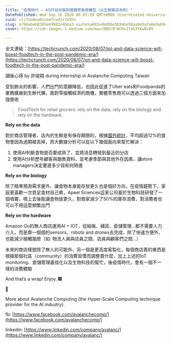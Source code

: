 ```yaml
---
title: "疫情時代 — AIOT如何幫助實體零售商轉型（以生鮮雜貨為例）"
datePublished: Wed Sep 16 2020 06:03:59 GMT+0000 (Coordinated Universal Time)
cuid: clifon8ea01vemfnvdjsfe5ht
slug: e796abe68385e69982e4bba3-aiote5a682e4bd95e5b9abe58aa9e5afa6e9ab94e99bb6e594aee59586e8bd89e59e8b-e4bba5e7949fe9aeaee99b9ce8b2a8e782bae4be8b-9420bd0eb532
cover: https://cdn-images-1.medium.com/max/800/0*ACRx1feG3YKwDv8V

---
```


全文連結：[https://techcrunch.com/2020/08/07/iot-and-data-science-will-boost-foodtech-in-the-post-pandemic-era/](https://techcrunch.com/2020/08/07/iot-and-data-science-will-boost-foodtech-in-the-post-pandemic-era/)

讀後心得 by 許竣翔 during internship in Avalanche Computing Taiwan

受到肺炎的影響，人們出門的意願降低，也因此促進了Uber eats和Foodpanda的業務擴展到生鮮代購，面對零接觸經濟的商機，實體零售商可以透過三個方面來加強營收

> FoodTech for retail grocers: rely on the data, rely on the biology and rely on the hardware.

**Rely on the data**

對於商店管理者，店內的生鮮是有保存期限的，根據[國外統計](https://www.questrmg.com/2019/08/08/food-waste-statistics-the-reality-of-food-waste/)，平均超過12%的食物會因為過期被丟掉，而大數據分析可以從以下幾個面向來幫忙解決：

1.  使用AI判斷食物是否要成熟了，並將消息轉發到最近的分店
2.  使用AI分析歷年顧客與銷售資料，並考慮季節與其他外在因素，讓store managers決定要進多少貨和何時進

**Rely on the biology**

除了精準預測需求量外，讓食物本身能存放更久也是個好方向，在疫情趨勢下，家庭更喜歡一次買足食材自己煮，Apeel Sciences這家公司基於生物科技研發了一個噴霧，噴上去後能讓食物放更久，對商家減少了50%的庫存浪費，對消費者也可以不用這麼頻繁出門

**Rely on the hardware**

Amazon Go的無人商店運用AI + IOT，從結帳、補貨、倉儲管理…都不需要人力介入，而是靠一個個的sensors、robots and drones去完成，除了快速方便外，也能減少接觸風險（如: 物流人員與店員之間、店員與顧客們之間…）

未來的商店樣貌除了無人的可能外，另一個是更高度客製化，每個商店賣的東西是根據那個社區（community）的消費習慣而調整賣什麼，加上上述的IoT monitoring、倉儲管理最佳化以及生物科技的幫忙，後疫情時代，會有一個不一樣的消費體驗

And that’s a wrap! Enjoy. 🎆

👏

More about Avalanche Computing (the Hyper-Scale Computing technique provider for the AI industry).

fb: [https://www.facebook.com/avalanchecomp/](https://www.facebook.com/avalanchecomp/)

linkedin: [https://www.linkedin.com/company/avalanc/](https://www.linkedin.com/company/avalanc/)
